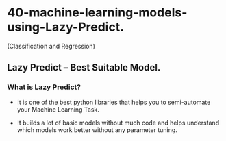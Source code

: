 # 40-machine-learning-models-using-Lazy-Predict.
(Classification and Regression)
## Lazy Predict – Best Suitable Model.

### What is Lazy Predict?

- It is one of the best python libraries that helps you to semi-automate your Machine Learning Task. 

- It builds a lot of basic models without much code and helps understand which models work better without any parameter tuning.

